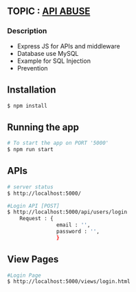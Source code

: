 ## TOPIC : [API ABUSE](https://github.com/yashpatel521/API-Abuse)

### Description

- Express JS for APIs and middleware
- Database use MySQL
- Example for SQL Injection
- Prevention

## Installation

```bash
$ npm install
```

## Running the app

```bash
# To start the app on PORT '5000'
$ npm run start
```

## APIs

```bash
# server status
$ http://localhost:5000/

#Login API [POST]
$ http://localhost:5000/api/users/login
    Request : {
                email : '',
                password : '',
                }
```

## View Pages

```bash
#Login Page
$ http://localhost:5000/views/login.html
```
